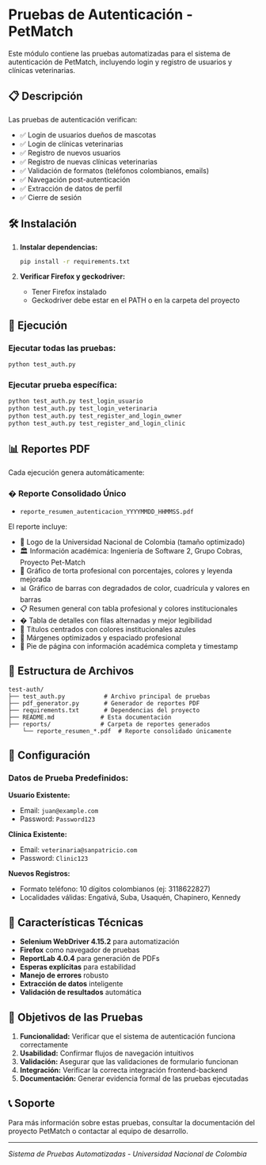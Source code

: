 # Pruebas de Autenticación - PetMatch

Este módulo contiene las pruebas automatizadas para el sistema de autenticación de PetMatch, incluyendo login y registro de usuarios y clínicas veterinarias.

## 📋 Descripción

Las pruebas de autenticación verifican:

- ✅ Login de usuarios dueños de mascotas
- ✅ Login de clínicas veterinarias
- ✅ Registro de nuevos usuarios
- ✅ Registro de nuevas clínicas veterinarias
- ✅ Validación de formatos (teléfonos colombianos, emails)
- ✅ Navegación post-autenticación
- ✅ Extracción de datos de perfil
- ✅ Cierre de sesión

## 🛠️ Instalación

1. **Instalar dependencias:**

   ```bash
   pip install -r requirements.txt
   ```

2. **Verificar Firefox y geckodriver:**
   - Tener Firefox instalado
   - Geckodriver debe estar en el PATH o en la carpeta del proyecto

## 🚀 Ejecución

### Ejecutar todas las pruebas:

```bash
python test_auth.py
```

### Ejecutar prueba específica:

```bash
python test_auth.py test_login_usuario
python test_auth.py test_login_veterinaria
python test_auth.py test_register_and_login_owner
python test_auth.py test_register_and_login_clinic
```

## 📊 Reportes PDF

Cada ejecución genera automáticamente:

### � Reporte Consolidado Único

- `reporte_resumen_autenticacion_YYYYMMDD_HHMMSS.pdf`

El reporte incluye:

- 🎯 Logo de la Universidad Nacional de Colombia (tamaño optimizado)
- 🏛️ Información académica: Ingeniería de Software 2, Grupo Cobras, Proyecto Pet-Match
- 🥧 Gráfico de torta profesional con porcentajes, colores y leyenda mejorada
- 📊 Gráfico de barras con degradados de color, cuadrícula y valores en barras
- 📋 Resumen general con tabla profesional y colores institucionales
- � Tabla de detalles con filas alternadas y mejor legibilidad
- 🎨 Títulos centrados con colores institucionales azules
- 📏 Márgenes optimizados y espaciado profesional
- 📅 Pie de página con información académica completa y timestamp

## 📁 Estructura de Archivos

```
test-auth/
├── test_auth.py           # Archivo principal de pruebas
├── pdf_generator.py       # Generador de reportes PDF
├── requirements.txt       # Dependencias del proyecto
├── README.md             # Esta documentación
├── reports/              # Carpeta de reportes generados
    └── reporte_resumen_*.pdf  # Reporte consolidado únicamente
```

## 🔧 Configuración

### Datos de Prueba Predefinidos:

**Usuario Existente:**

- Email: `juan@example.com`
- Password: `Password123`

**Clínica Existente:**

- Email: `veterinaria@sanpatricio.com`
- Password: `Clinic123`

**Nuevos Registros:**

- Formato teléfono: 10 dígitos colombianos (ej: 3118622827)
- Localidades válidas: Engativá, Suba, Usaquén, Chapinero, Kennedy

## 📝 Características Técnicas

- **Selenium WebDriver 4.15.2** para automatización
- **Firefox** como navegador de pruebas
- **ReportLab 4.0.4** para generación de PDFs
- **Esperas explícitas** para estabilidad
- **Manejo de errores** robusto
- **Extracción de datos** inteligente
- **Validación de resultados** automática

## 🎯 Objetivos de las Pruebas

1. **Funcionalidad:** Verificar que el sistema de autenticación funciona correctamente
2. **Usabilidad:** Confirmar flujos de navegación intuitivos
3. **Validación:** Asegurar que las validaciones de formulario funcionan
4. **Integración:** Verificar la correcta integración frontend-backend
5. **Documentación:** Generar evidencia formal de las pruebas ejecutadas

## 📞 Soporte

Para más información sobre estas pruebas, consultar la documentación del proyecto PetMatch o contactar al equipo de desarrollo.

---

_Sistema de Pruebas Automatizadas - Universidad Nacional de Colombia_
